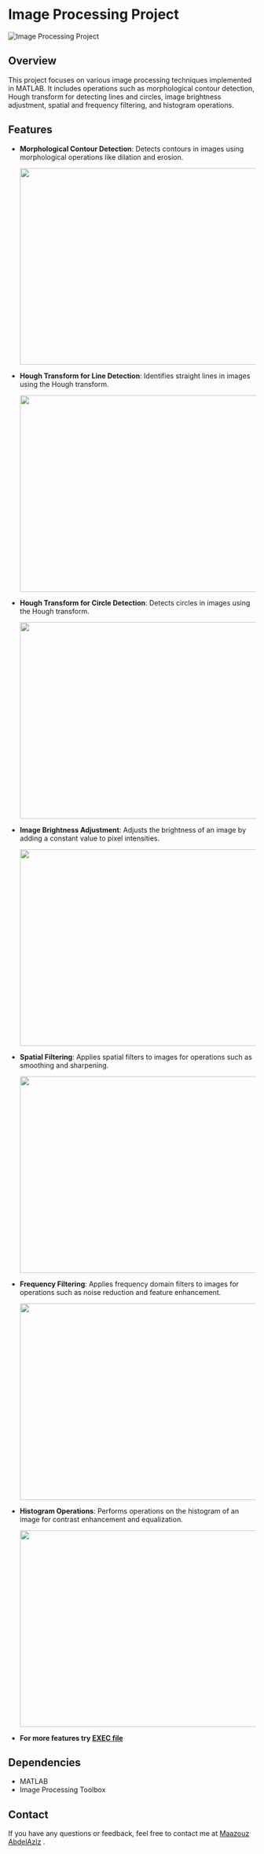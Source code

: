 # Image Processing Project
![Image Processing Project](Img/1.png)

## Overview
This project focuses on various image processing techniques implemented in MATLAB. It includes operations such as morphological contour detection, Hough transform for detecting lines and circles, image brightness adjustment, spatial and frequency filtering, and histogram operations.

## Features
- **Morphological Contour Detection**: Detects contours in images using morphological operations like dilation and erosion.
  
  <img src="Img/2.png" width="700" height="400">
  
- **Hough Transform for Line Detection**: Identifies straight lines in images using the Hough transform.
  
  <img src="Img/3.png" width="700" height="400">
  
- **Hough Transform for Circle Detection**: Detects circles in images using the Hough transform.
  
  <img src="Img/4.png" width="700" height="400">
  
- **Image Brightness Adjustment**: Adjusts the brightness of an image by adding a constant value to pixel intensities.
  
  <img src="Img/5.png" width="700" height="400">
  
- **Spatial Filtering**: Applies spatial filters to images for operations such as smoothing and sharpening.
  
  <img src="Img/6.png" width="700" height="400">
  
- **Frequency Filtering**: Applies frequency domain filters to images for operations such as noise reduction and feature enhancement.
  
  <img src="Img/7.png" width="700" height="400">
  
- **Histogram Operations**: Performs operations on the histogram of an image for contrast enhancement and equalization.
  
  <img src="Img/8.png" width="700" height="400">

- **For more features try [EXEC file](IPP-EXE-FILE/for_redistribution_files_only)**

  
## Dependencies
- MATLAB
- Image Processing Toolbox

## Contact
If you have any questions or feedback, feel free to contact me at [Maazouz AbdelAziz](https://www.linkedin.com/in/abdelaziz-maazouz/) .

